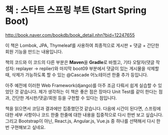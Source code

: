 # 책 : 스타트 스프링 부트 (Start Spring Boot)

http://book.naver.com/bookdb/book_detail.nhn?bid=12247655  

이 책은 Lombok, JPA, Thymeleaf를 사용하여 최종적으로 게시판 + 댓글 + 간단한 회원 기능을 만드는 내용입니다.  

책의 코드와 이 코드의 다른 부분은 **Maven**을 **Gradle**로 바꿨고, 기타 오탈자(댓글 작성자: replayer -> replier)와 마지막 boot09 부분에서 댓글이 있는 게시물을 삭제할 때, 삭제가 가능하도록 할 수 있는 @Cascade 어노테이션 한줄 추가 등입니다.  

아주 예전에 이러한 Web Framework(django)를 아주 조금 다뤄서 쉽게 실습할 수 있었던 것 같습니다. 제가 생각하는 이 책은 좋은 점은 장마다 Unit Test를 같이 한다는 점과, 간단한 게시판/댓글/회원 등을 구현할 수 있다는 점입니다.  

책을 읽으면서 코딩과 결과에만 집중했던것 같습니다. 다음에 시간이 된다면, 스프링에 대한 세부 사항이나 코드 한줄 한줄에 대한 내용을 집중적으로 다시 한번 보고 싶습니다. 그리고 Bootstrap이 아닌, React.js, Angular.js, Vue.js 중 하나를 선택해서 다시 한번 구현해보고 싶네요.   
